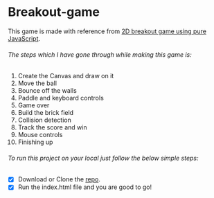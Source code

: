 # Breakout-game
This game is made with reference from [2D breakout game using pure JavaScript](https://developer.mozilla.org/en-US/docs/Games/Tutorials/2D_Breakout_game_pure_JavaScript).

###### The steps which I have gone through while making this game is:

1. Create the Canvas and draw on it
2. Move the ball
3. Bounce off the walls
4. Paddle and keyboard controls
5. Game over
6. Build the brick field
7. Collision detection
8. Track the score and win
9. Mouse controls
10. Finishing up

###### To run this project on your local just follow the below simple steps:

- [x] Download or Clone the [repo](https://github.com/rajpriyarj/Breakout-game.git). 
- [x] Run the index.html file and you are good to go!
